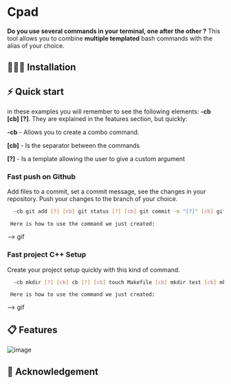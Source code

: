 # Cpad

**Do you use several commands in your terminal, one after the other ?** This tool allows you to combine **multiple templated** bash commands with the alias of your choice.

## 👨🏽‍💻 Installation

## ⚡️ Quick start

in these examples you will remember to see the following elements: **-cb** **[cb]** **[?]**.
They are explained in the features section, but quickly:

**-cb** - Allows you to create a combo command.

**[cb]** - Is the separator between the commands

**[?]** - Is a template allowing the user to give a custom argument

### Fast push on Github
Add files to a commit, set a commit message, see the changes in your repository. Push your changes to the branch of your choice.
```sh
  -cb git add [?] [cb] git status [?] [cb] git commit -m "[?]" [cb] git push origin [?] [cb] git checkout [?]
```

```
 Here is how to use the command we just created: 
```
--> gif

### Fast project C++ Setup
Create your project setup quickly with this kind of command.
```sh
  -cb mkdir [?] [cb] cb [?] [cb] touch Makefile [cb] mkdir test [cb] mkdir -p src/header [cb] touch src/main.cc
```
```
 Here is how to use the command we just created: 
```
--> gif

## 📋 Features

![image](https://user-images.githubusercontent.com/53370597/165828252-2f91299f-fb96-4cb9-92ef-d506956f86e8.png)


## 💞 Acknowledgement
